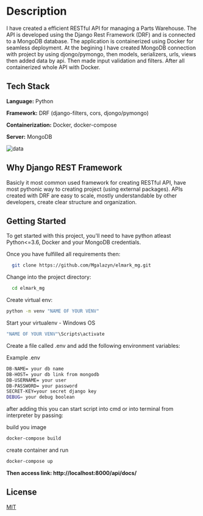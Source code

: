
# Description
I have created a efficient RESTful API for managing a Parts Warehouse. The API is developed using the Django Rest Framework (DRF) and is connected to a MongoDB database. The application is containerized using Docker for seamless deployment. 
At the begining I have created MongoDB connection with project by using djongo/pymongo, then models, serializers, urls, views then added data by api. Then made input validation and filters. After all containerized whole API with Docker. 
## Tech Stack

**Language:** Python

**Framework:** DRF (django-filters, cors, djongo/pymongo)

**Containerization:** Docker, docker-compose

**Server:** MongoDB

![data](https://github.com/Mgalazyn/elmark_mg/assets/91530764/367bf26e-fb41-4783-9a97-0de75c7811b2)


## Why Django REST Framework
Basicly it most common used framework for creating RESTful API, have most pythonic way to creating project (using external packages). APIs created with DRF are easy to scale, mostly understandable by other developers, create clear structure and organization.
## Getting Started

To get started with this project, you'll need to have python atleast Python<=3.6, Docker and your MongoDB credentials.

Once you have fulfilled all requirements then:

```bash
  git clone https://github.com/Mgalazyn/elmark_mg.git
```

Change into the project directory:

```bash
  cd elmark_mg
```
Create virtual env:
```bash
python -m venv "NAME OF YOUR VENV"
```
Start your virtualenv - Windows OS 
```bash
"NAME OF YOUR VENV"\Scripts\activate
```

Create a file called .env and add the following environment variables:

Example .env
```bash
DB-NAME= your db name
DB-HOST= your db link from mongodb
DB-USERNAME= your user
DB-PASSWORD= your password 
SECRET-KEY=your secret django key
DEBUG= your debug boolean
```

after adding this you can start script into cmd or into terminal from interpreter by passing:

build you image
```bash
docker-compose build
```
create container and run
```bash
docker-compose up
```

**Then access link: http://localhost:8000/api/docs/**

## License

[MIT](https://choosealicense.com/licenses/mit/)

